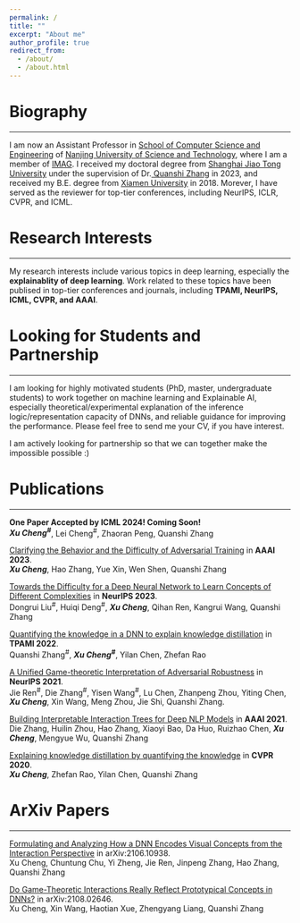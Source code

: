 ```yaml
---
permalink: /
title: ""
excerpt: "About me"
author_profile: true
redirect_from: 
  - /about/
  - /about.html
---
```



# Biography 
---
I am now an Assistant Professor in [School of Computer Science and Engineering](https://cs.njust.edu.cn) of [Nanjing University of Science and Technology](https://www.njust.edu.cn), where I am a member of [IMAG](https://imag-njust.net). I received my doctoral degree from [Shanghai Jiao Tong University](https://www.sjtu.edu.cn/) under the supervision of Dr.[ Quanshi Zhang](http://qszhang.com/#) in 2023, and received my B.E. degree from [Xiamen University](https://www.xmu.edu.cn) in 2018. Morever, I have served as the reviewer for top-tier conferences, including NeurIPS, ICLR, CVPR, and ICML.



# Research Interests 
---
My research interests include various topics in deep learning, especially the **explainablity of deep learning**.
Work related to these topics have been publised in top-tier conferences and journals, including **TPAMI, NeurIPS, ICML, CVPR, and AAAI**.



# Looking for Students and Partnership
___
​I am looking for highly motivated students (PhD, master, undergraduate students) to work together on machine learning and Explainable AI, especially theoretical/experimental explanation of the inference logic/representation capacity of DNNs, and reliable guidance for improving the performance. Please feel free to send me your CV, if you have interest.

I am actively looking for partnership so that we can together make the impossible possible :)





# Publications
___
**One Paper Accepted by ICML 2024! Coming Soon!**  
_**Xu Cheng<sup>#</sup>**_, Lei Cheng<sup>#</sup>, Zhaoran Peng, Quanshi Zhang

[Clarifying the Behavior and the Difficulty of Adversarial Training](https://ojs.aaai.org/index.php/AAAI/article/view/29032) in **AAAI 2023**.  
_**Xu Cheng**_, Hao Zhang, Yue Xin, Wen Shen, Quanshi Zhang

[Towards the Difficulty for a Deep Neural Network to Learn Concepts of Different Complexities]() in **NeurIPS 2023**.  
Dongrui Liu<sup>#</sup>, Huiqi Deng<sup>#</sup>, _**Xu Cheng**_, Qihan Ren, Kangrui Wang, Quanshi Zhang

[Quantifying the knowledge in a DNN to explain knowledge distillation](https://ieeexplore.ieee.org/stamp/stamp.jsp?tp=&arnumber=9864081) in **TPAMI 2022**.  
Quanshi Zhang<sup>#</sup>, _**Xu Cheng<sup>#</sup>**_, Yilan Chen, Zhefan Rao

[A Unified Game-theoretic Interpretation of Adversarial Robustness](https://proceedings.neurips.cc/paper/2021/file/1f4fe6a4411edc2ff625888b4093e917-Paper.pdf) in **NeurIPS 2021**.  
Jie Ren<sup>#</sup>, Die Zhang<sup>#</sup>, Yisen Wang<sup>#</sup>, Lu Chen, Zhanpeng Zhou, Yiting Chen, _**Xu Cheng**_, Xin Wang, Meng Zhou, Jie Shi, Quanshi Zhang.

[Building Interpretable Interaction Trees for Deep NLP Models](https://cdn.aaai.org/ojs/17685/17685-13-21179-1-2-20210518.pdf) in **AAAI 2021**.  
Die Zhang, Huilin Zhou, Hao Zhang, Xiaoyi Bao, Da Huo, Ruizhao Chen, _**Xu Cheng**_, Mengyue Wu, Quanshi Zhang

[Explaining knowledge distillation by quantifying the knowledge](https://openaccess.thecvf.com/content_CVPR_2020/papers/Cheng_Explaining_Knowledge_Distillation_by_Quantifying_the_Knowledge_CVPR_2020_paper.pdf) in **CVPR 2020**.  
_**Xu Cheng**_, Zhefan Rao, Yilan Chen, Quanshi Zhang




# ArXiv Papers
---
[Formulating and Analyzing How a DNN Encodes Visual Concepts from the Interaction Perspective](https://arxiv.org/pdf/2106.10938) in arXiv:2106.10938.  
Xu Cheng, Chuntung Chu, Yi Zheng, Jie Ren, Jinpeng Zhang, Hao Zhang, Quanshi Zhang

[Do Game-Theoretic Interactions Really Reflect Prototypical Concepts in DNNs?](https://arxiv.org/pdf/2108.02646) in arXiv:2108.02646.  
Xu Cheng, Xin Wang, Haotian Xue, Zhengyang Liang, Quanshi Zhang










